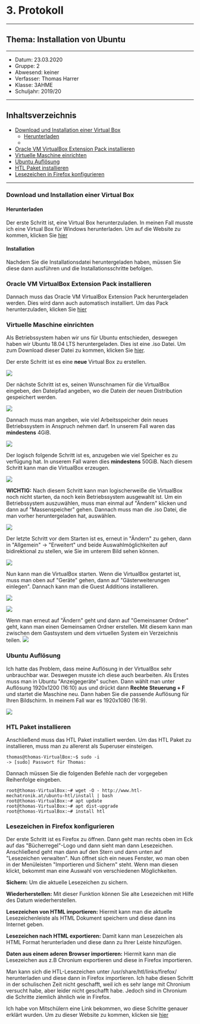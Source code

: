 # 3. Protokoll
---------------------------------------------
## Thema: Installation von Ubuntu
---------------------------------------------
* Datum:      23.03.2020
* Gruppe:     2  
* Abwesend:   keiner
* Verfasser:  Thomas Harrer 
* Klasse:     3AHME
* Schuljahr:  2019/20
---------------------------------------------
## Inhaltsverzeichnis

* [Download und Installation einer Virtual Box](#download-und-installation-einer-virtual-box)
  * [Herunterladen](#)
  * [](#)
* [Oracle VM VirtualBox Extension Pack installieren](#oracle-vm-virtualbox-extension-pack-installieren)
* [Virtuelle Maschine einrichten](#virtuelle-maschine-einrichten)
* [Ubuntu Auflösung](#ubuntu-auflösung)
* [HTL Paket installieren](#htl-paket-installieren)
* [Lesezeichen in Firefox konfigurieren](#lesezeichen-in-firefox-konfigurieren)

---------------------------------------------
### Download und Installation einer Virtual Box
#### Herunterladen
Der erste Schritt ist, eine Virtual Box herunterzuladen. In meinen Fall musste ich eine Virtual Box für Windows herunterladen.
Um auf die Website zu kommen, klicken Sie [hier](https://www.virtualbox.org/wiki/Downloads)

#### Installation
Nachdem Sie die Installationsdatei heruntergeladen haben, müssen Sie diese dann ausführen und die Installationsschritte befolgen.

### Oracle VM VirtualBox Extension Pack installieren
Dannach muss das Oracle VM VirtualBox Extension Pack heruntergeladen werden. Dies wird dann auch automatisch installiert. Um das Pack herunterzuladen, klicken Sie [hier](https://download.virtualbox.org/virtualbox/6.1.4/Oracle_VM_VirtualBox_Extension_Pack-6.1.4.vbox-extpack)

### Virtuelle Maschine einrichten
Als Betriebssystem haben wir uns für Ubuntu entschieden, deswegen haben wir Ubuntu 18.04 LTS heruntergeladen. Dies ist eine .iso Datei. Um zum Download dieser Datei zu kommen, klicken Sie [hier](https://ubuntu.com/download/desktop/thank-you?version=18.04.4&architecture=amd64).

Der erste Schritt ist es eine **neue** Virtual Box zu erstellen.

![](https://cdn.discordapp.com/attachments/692432976503373854/692693827693051974/bild1.PNG)

Der nächste Schritt ist es, seinen Wunschnamen für die VirtualBox eingeben, den Dateipfad angeben, wo die Datein der neuen Distribution gespeichert werden.

![](https://cdn.discordapp.com/attachments/692432976503373854/692693816234213386/bild2.PNG)

Dannach muss man angeben, wie viel Arbeitsspeicher dein neues Betriebssystem in Anspruch nehmen darf. In unserem Fall waren das **mindestens** 4GiB.

![](https://cdn.discordapp.com/attachments/692432976503373854/692693819547975800/bild3.PNG)

Der logisch folgende Schritt ist es, anzugeben wie viel Speicher es zu verfügung hat. In unserem Fall waren dies **mindestens** 50GiB.
Nach diesem Schritt kann man die VirtualBox erzeugen.

![](https://cdn.discordapp.com/attachments/692432976503373854/692693820961193984/bild4.PNG)

**WICHTIG:**
Nach diesem Schritt kann man logischerweiße die VirtualBox noch nicht starten, da noch kein Betriebssystem ausgewahlt ist. Um ein Betriebssystem auszuwählen, muss man einmal auf "Ändern" klicken und dann auf "Massenspeicher" gehen. Dannach muss man die .iso Datei, die man vorher heruntergeladen hat, auswählen.

![](https://cdn.discordapp.com/attachments/692432976503373854/692693822551097344/bild5.PNG)

Der letzte Schritt vor dem Starten ist es, erneut in "Ändern" zu gehen, dann in "Allgemein" -> "Erweitert" und beide Auswahlmöglichkeiten auf bidirektional zu stellen, wie Sie im unterem Bild sehen können.

![](https://cdn.discordapp.com/attachments/692432976503373854/692707847212892181/bild10.PNG)

Nun kann man die VirtualBox starten.
Wenn die VirtualBox gestartet ist, muss man oben auf "Geräte" gehen, dann auf "Gästerweiterungen einlegen". Dannach kann man die Guest Additions installieren.

![](https://cdn.discordapp.com/attachments/692432976503373854/692693824874741810/bild7.PNG)

![](https://cdn.discordapp.com/attachments/692432976503373854/692693826216788039/bild8.png)

Wenn man erneut auf "Ändern" geht und dann auf "Gemeinsamer Ordner" geht, kann man einen Gemeinsamen Ordner erstellen. Mit diesem kann man zwischen dem Gastsystem und dem virtuellen System ein Verzeichnis teilen.
![](https://cdn.discordapp.com/attachments/692432976503373854/692693823565856809/bild6.PNG)

### Ubuntu Auflösung
Ich hatte das Problem, dass meine Auflösung in der VirtualBox sehr unbrauchbar war. Deswegen musste ich diese auch bearbeiten.
Als Erstes muss man in Ubuntu "Anzeigegeräte" suchen. Dann wählt man unter Auflösung 1920x1200 (16:10) aus und drückt dann **Rechte Steuerung + F** und startet die Maschine neu. Dann haben Sie die passende Auflösung für Ihren Bildschirm. In meinem Fall war es 1920x1080 (16:9).

![](https://cdn.discordapp.com/attachments/692694428128772116/692702639829286972/bild9.png)

### HTL Paket installieren
Anschließend muss das HTL Paket installiert werden.
Um das HTL Paket zu installieren, muss man zu allererst als Superuser einsteigen.
```
thomas@thomas-VirtualBox:~$ sudo -i
-> [sudo] Passwort für Thomas: 
```
Dannach müssen Sie die folgenden Befehle nach der vorgegeben Reihenfolge eingeben.
```
root@thomas-VirtualBox:~# wget -O - http://www.htl-mechatronik.at/ubuntu-htl/install | bash
root@thomas-VirtualBox:~# apt update
root@thomas-VirtualBox:~# apt dist-upgrade
root@thomas-VirtualBox:~# install htl
```

### Lesezeichen in Firefox konfigurieren
Der erste Schritt ist es Firefox zu öffnen. Dann geht man rechts oben im Eck auf das "Bücherregel"-Logo und dann sieht man dann Lesezeichen. Anschließend geht man dann auf den Stern und dann unten auf "Lesezeichen verwalten". Nun öffnet sich ein neues Fenster, wo man oben in der Menüleisten "Importieren und Sichern" steht. Wenn man diesen klickt, bekommt man eine Auswahl von verschiedenen Möglichkeiten.

**Sichern:** Um die aktuelle Lesezeichen zu sichern.

**Wiederherstellen:** Mit dieser Funktion können Sie alte Lesezeichen mit Hilfe des Datum wiederherstellen.

**Lesezeichen von HTML importieren:** Hiermit kann man die aktuelle Lesezeichenleiste als HTML Dokument speichern und diese dann ins Internet geben.

**Lesezeichen nach HTML exportieren:** Damit kann man Lesezeichen als HTML Format herunterladen und diese dann zu Ihrer Leiste hinzufügen.

**Daten aus einem aderen Browser importieren:** Hiermit kann man die Lesezeichen aus z.B Chronium exportieren und diese in Firefox importieren.

Man kann sich die HTL-Lesezeichen unter /usr/share/htl/links/firefox/ herunterladen und diese dann in Firefox importieren.
Ich habe diesen Schritt in der schulischen Zeit nicht geschafft, weil ich es sehr lange mit Chronium versucht habe, aber leider nicht geschafft habe. Jedoch sind in Chronium die Schritte ziemlich ähnlich wie in Firefox.

Ich habe von Mitschülern eine Link bekommen, wo diese Schritte genauer erklärt wurden. Um zu dieser Website zu kommen, klicken sie [hier](https://support.mozilla.org/de/kb/Lesezeichen-sichern-und-wiederherstellen)
